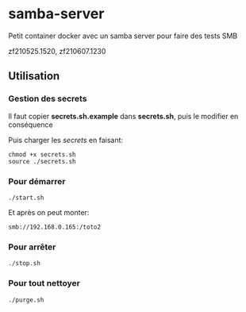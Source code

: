 # samba-server
Petit container docker avec un samba server pour faire des tests SMB

zf210525.1520, zf210607.1230

## Utilisation
### Gestion des secrets
Il faut copier **secrets.sh.example** dans **secrets.sh**, puis le modifier en conséquence

Puis charger les *secrets* en faisant:
```
chmod +x secrets.sh
source ./secrets.sh
```


### Pour démarrer
```
./start.sh
```

Et après on peut monter:
```
smb://192.168.0.165:/toto2
```

### Pour arrêter
```
./stop.sh
```


### Pour tout nettoyer
```
./purge.sh
```
